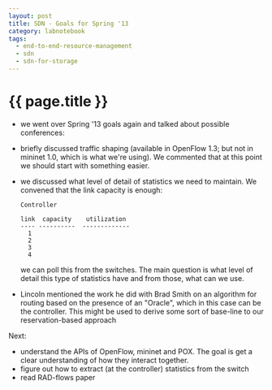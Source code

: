 ```yaml
---
layout: post
title: SDN - Goals for Spring '13
category: labnotebook
tags:
  - end-to-end-resource-management
  - sdn
  - sdn-for-storage
---
```


# {{ page.title }}

  - we went over Spring '13 goals again and talked about possible conferences:

  - briefly discussed traffic shaping (available in OpenFlow 1.3; but not in mininet 1.0, which is 
    what we're using). We commented that at this point we should start with something easier.

  - we discussed what level of detail of statistics we need to maintain. We convened that the link 
    capacity is enough:

        Controller

        link  capacity    utilization
        ---- ----------  -------------
          1
          2
          3
          4


    we can poll this from the switches. The main question is what level of detail this type of 
    statistics have and from those, what can we use.

  - Lincoln mentioned the work he did with Brad Smith on an algorithm for routing based on the 
    presence of an "Oracle", which in this case can be the controller. This might be used to derive 
    some sort of base-line to our reservation-based approach

Next:

  - understand the APIs of OpenFlow, mininet and POX. The goal is get a clear understanding of how 
    they interact together.
  - figure out how to extract (at the controller) statistics from the switch
  - read RAD-flows paper
